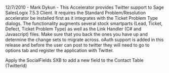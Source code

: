 12/7/2010 - Mark Dykun - This Accelerator provides Twitter support to Sage SalesLogix 7.5.3 Client. It requires the Standard Problem/Resolution accelerator be installed first as it integrates with the Ticket Problem Type dialogs. The functionality augments several stock smartparts (Lead, Ticket, Defect, Ticket Problem Type) as well as the Link Handler (C# and Javascript) files. Make sure that you back the ones you have up and determine the change sets to migrate across. oAuth support is added in this release and before the user can post to twitter they will need to go to options tab and register the application with Twitter. 

Apply the SocialFields SXB to add a new field to the Contact Table (TwitterId)
